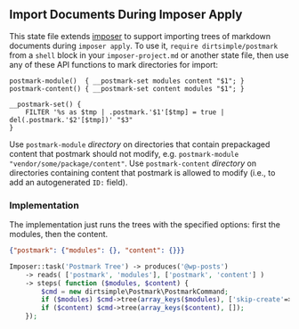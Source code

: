 ## Import Documents During Imposer Apply

This state file extends [imposer](https://github.com/dirtsimple/imposer#readme) to support importing trees of markdown documents during `imposer apply`.  To use it, `require dirtsimple/postmark` from a `shell` block in your `imposer-project.md` or another state file, then use any of these API functions to mark directories for import:

```shell
postmark-module()  { __postmark-set modules content "$1"; }
postmark-content() { __postmark-set content modules "$1"; }

__postmark-set() {
	FILTER '%s as $tmp | .postmark.'$1'[$tmp] = true | del(.postmark.'$2'[$tmp])' "$3"
}
```

Use `postmark-module` *directory* on directories that contain prepackaged content that postmark should not modify, e.g. `postmark-module "vendor/some/package/content"`.  Use `postmark-content` *directory* on directories containing content that postmark is allowed to modify (i.e., to add an autogenerated `ID:` field).

### Implementation

The implementation just runs the trees with the specified options: first the modules, then the content.

```json
{"postmark": {"modules": {}, "content": {}}}
```

```php
Imposer::task('Postmark Tree') -> produces('@wp-posts')
	-> reads( ['postmark', 'modules'], ['postmark', 'content'] )
	-> steps( function ($modules, $content) {
		$cmd = new dirtsimple\Postmark\PostmarkCommand;
		if ($modules) $cmd->tree(array_keys($modules), ['skip-create'=>true]);
		if ($content) $cmd->tree(array_keys($content), []);
	});
```

